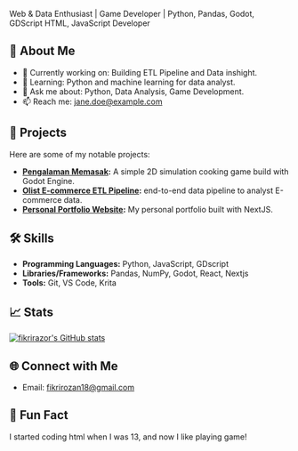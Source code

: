

<!--
**fikrirazor/fikrirazor** is a ✨ _special_ ✨ repository because its `README.md` (this file) appears on your GitHub profile.

Here are some ideas to get you started:

- 🔭 I’m currently working on ...
- 🌱 I’m currently learning ...
- 👯 I’m looking to collaborate on ...
- 🤔 I’m looking for help with ...
- 💬 Ask me about ...
- 📫 How to reach me: ...
- 😄 Pronouns: ...
- ⚡ Fun fact: ...
-->

Web & Data Enthusiast | Game Developer | Python, Pandas, Godot, GDScript HTML, JavaScript Developer

## 🌟 About Me
- 🔭 Currently working on: Building ETL Pipeline and Data inshight.
- 🌱 Learning: Python and machine learning for data analyst.
- 💬 Ask me about: Python, Data Analysis, Game Development.
- 📫 Reach me: [jane.doe@example.com](mailto:fikrirozan18@gmail.com)

## 🚀 Projects
Here are some of my notable projects:
- **[Pengalaman Memasak]( ):** A simple 2D simulation cooking game build with Godot Engine.
- **[Olist E-commerce ETL Pipeline](https://github.com/fikrirazor/Data-Pipeline-untuk-Analisis-Transaksi-E-Commerce):** end-to-end data pipeline to analyst E-commerce data.
- **[Personal Portfolio Website](https://fikri-rozan.vercel.app/):** My personal portfolio built with NextJS.

## 🛠 Skills
- **Programming Languages:** Python, JavaScript, GDscript
- **Libraries/Frameworks:** Pandas, NumPy, Godot, React, Nextjs
- **Tools:** Git, VS Code, Krita

## 📈 Stats
<!-- START STATS -->
[![fikrirazor's GitHub stats](https://github-readme-stats.vercel.app/api?username=fikrirazor)](https://github.com/anuraghazra/github-readme-stats)
<!-- END STATS -->

## 🌐 Connect with Me
<!--- LinkedIn: [linkedin.com/in/fikri-rozan-imadudin](https://www.linkedin.com/in/fikri-rozan-imadudin )
- Twitter: [@janedoe](https://twitter.com/fikri_rozan )
--->
- Email: fikrirozan18@gmail.com

## 🎉 Fun Fact
I started coding html when I was 13, and now I like playing game!
